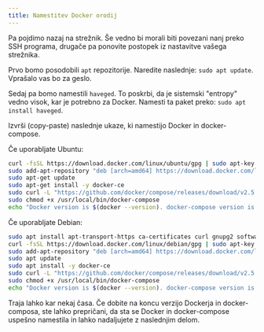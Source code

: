 ```yaml
---
title: Namestitev Docker orodij
---
```


Pa pojdimo nazaj na strežnik. Še vedno bi morali biti povezani nanj preko SSH programa, drugače pa ponovite postopek iz nastavitve vašega strežnika.

Prvo bomo posodobili `apt` repozitorije. Naredite naslednje: `sudo apt update`. Vprašalo vas bo za geslo.

Sedaj pa bomo namestili `haveged`. To poskrbi, da je sistemski "entropy" vedno visok, kar je potrebno za Docker. Namesti ta paket preko: `sudo apt install haveged`.

Izvrši (copy-paste) naslednje ukaze, ki namestijo Docker in docker-compose.

Če uporabljate Ubuntu:
```sh
curl -fsSL https://download.docker.com/linux/ubuntu/gpg | sudo apt-key add -
sudo add-apt-repository "deb [arch=amd64] https://download.docker.com/linux/ubuntu $(lsb_release -cs) stable"
sudo apt-get update
sudo apt-get install -y docker-ce
sudo curl -L "https://github.com/docker/compose/releases/download/v2.5.0/docker-compose-$(uname -s)-$(uname -m)" -o /usr/local/bin/docker-compose
sudo chmod +x /usr/local/bin/docker-compose
echo "Docker version is $(docker --version). docker-compose version is $(docker-compose --version)"
```

Če uporabljate Debian:
```sh
sudo apt install apt-transport-https ca-certificates curl gnupg2 software-properties-common
curl -fsSL https://download.docker.com/linux/debian/gpg | sudo apt-key add -
sudo add-apt-repository "deb [arch=amd64] https://download.docker.com/linux/debian $(lsb_release -cs) stable"
sudo apt update
sudo apt install -y docker-ce
sudo curl -L "https://github.com/docker/compose/releases/download/v2.5.0/docker-compose-$(uname -s)-$(uname -m)" -o /usr/local/bin/docker-compose
sudo chmod +x /usr/local/bin/docker-compose
echo "Docker version is $(docker --version). docker-compose version is $(docker-compose --version)"
```

Traja lahko kar nekaj časa. Če dobite na koncu verzijo Dockerja in docker-composa, ste lahko prepričani, da sta se Docker in docker-compose uspešno namestila in lahko nadaljujete z naslednjim delom.

